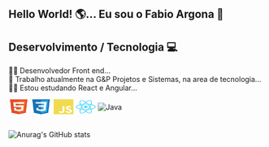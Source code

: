 <h2> Hello World! 🌎... Eu sou o Fabio Argona 🤟 </h2>

<h2>Deservolvimento / Tecnologia 💻</h2>
  
👨‍💻 Desenvolvedor Front end...<br>
🚀 Trabalho atualmente na G&P Projetos e Sistemas, na area de tecnologia...<br>
👨‍🎓 Estou estudando React e Angular...<br>

<div style="display: inline_block">
  <img align="center" alt="HTML" height="30" width="40" src="https://raw.githubusercontent.com/devicons/devicon/master/icons/html5/html5-original.svg">  
  <img align="center" alt="CSS" height="30" width="40" src="https://raw.githubusercontent.com/devicons/devicon/master/icons/css3/css3-original.svg">
  <img align="center" alt="Js" height="30" width="40" src="https://raw.githubusercontent.com/devicons/devicon/master/icons/javascript/javascript-plain.svg">
  <img align="center" alt="React" height="30" width="40" src="https://raw.githubusercontent.com/devicons/devicon/master/icons/react/react-original.svg">
  <img align="center" alt="Java" height="30" width="40" src="https://img.shields.io/badge/Java-ED8B00?style=for-the-badge&logo=java&logoColor=white">
</div><br>

![Anurag's GitHub stats](https://github-readme-stats.vercel.app/api?username=fabio-argona&show_icons=true&theme=radical)  

